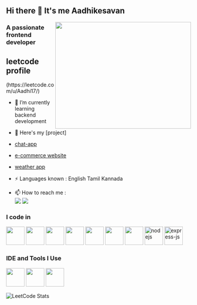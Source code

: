 ## Hi there 👋 It's me Aadhikesavan
<img align="right" width="370" height="290" src="https://i.pinimg.com/originals/47/f0/34/47f0342cec72b800463bf003eac1257e.gif">
<h3>A passionate frontend developer</h3>
<h2>leetcode profile</h2>
(https://leetcode.com/u/Aadhi17/)

- 🌱 I’m currently learning backend development
- 🔭 Here's my [project]
- [chat-app](https://appsail-50023737986.development.catalystappsail.in)
- [e-commerce website](https://aadhikesavan17.github.io/aadhi.project1/)
- [weather app](https://aadhikesavan17.github.io/aadhi.project2_Weather-App/)

-  ⚡ Languages known : English Tamil Kannada
- 📫 How to reach me :
 <br />  [<img src="https://img.shields.io/badge/LinkedIn-0077B5?style=for-the-badge&logo=linkedin&logoColor=white" />](https://www.linkedin.com/in/aadhi-kesavan/)  [<img src="<https://img.shields.io/badge/Gmail-D14836?style=for-the-badge&logo=gmail&logoColor=white" />](aadhikesavan17u@gmail.com)

### I code in
<img height="50" width="50" src="https://img.icons8.com/color/48/000000/python.png" /> <img height="50" width="50" src="https://img.icons8.com/color/48/000000/javascript.png"/> <img height="50" width="50" src="https://img.icons8.com/color/48/000000/react-native.png"/> <img height="50" width="50" src="https://img.icons8.com/color/48/000000/html-5.png" /> <img height="50" width="50" src="https://img.icons8.com/color/48/000000/css3.png" /> <img height="50" width="50" src="https://img.icons8.com/color/48/000000/mysql-logo.png"/> <img height="50" width="50" src="https://img.icons8.com/color/48/000000/bootstrap.png" /> <img width="50" height="50" src="https://img.icons8.com/color/48/nodejs.png" alt="nodejs"/> <img width="50" height="50" src="https://img.icons8.com/ios/50/express-js.png" alt="express-js"/>

### IDE and Tools I Use
<img height="50" width="50" src="https://img.icons8.com/color/48/000000/visual-studio-code-2019.png"/> <img height="50" width="50" src="https://img.icons8.com/color/48/000000/pycharm.png"/> <img height="50" width="50" src="https://img.icons8.com/color/50/000000/git.png"/>

![LeetCode Stats](https://leetcard.jacoblin.cool/Aadhi17?theme=dark&font=Marcellus)

